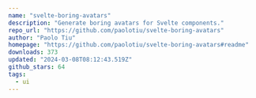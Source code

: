 ```yaml
---
name: "svelte-boring-avatars"
description: "Generate boring avatars for Svelte components."
repo_url: "https://github.com/paolotiu/svelte-boring-avatars"
author: "Paolo Tiu"
homepage: "https://github.com/paolotiu/svelte-boring-avatars#readme"
downloads: 373
updated: "2024-03-08T08:12:43.519Z"
github_stars: 64
tags: 
  - ui
---
```

